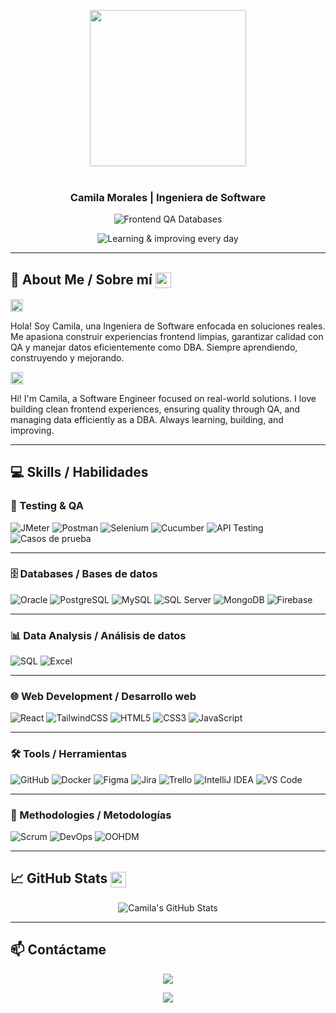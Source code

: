 <p align="center">
  <img src="https://user-images.githubusercontent.com/74038190/219923809-b86dc415-a0c2-4a38-bc88-ad6cf06395a8.gif" width="250">
  <br><br>
</p>

<!-- markdownlint-disable MD033 MD041 -->
<p align="center">
  <h3 align="center">Camila Morales | Ingeniera de Software</h3>
</p>

<p align="center">
  <img src="https://readme-typing-svg.demolab.com/?lines=Frontend+%E2%80%A2+QA+%E2%80%A2+Databases&font=Fira%20Code&center=true&width=500&height=60&duration=4000&pause=1000&color=ab81e1" alt="Frontend QA Databases">
</p>

<p align="center">
  <img src="https://readme-typing-svg.demolab.com/?lines=Learning+%26+improving+every+day&font=Fira%20Code&center=true&width=500&height=60&duration=4000&pause=1000&color=d698e4" alt="Learning & improving every day">
</p>


<!-- markdownlint-enable MD033 -->

---

## 🌟 About Me / Sobre mí <img src="https://cdn-icons-png.flaticon.com/512/2910/2910763.png" width="25" style="vertical-align:middle; animation: bounce 2s infinite;">

<p align="left">
  <img src="https://flagcdn.com/w40/ec.png" width="20" alt="Bandera de Ecuador">
</p>
     
Hola! Soy Camila, una Ingeniera de Software enfocada en soluciones reales. Me apasiona construir experiencias frontend limpias, garantizar calidad con QA y manejar datos eficientemente como DBA. Siempre aprendiendo, construyendo y mejorando.

<p align="left">
  <img src="https://flagcdn.com/w40/us.png" width="20" alt="Bandera de USA">
</p> 
Hi! I'm Camila, a Software Engineer focused on real-world solutions. I love building clean frontend experiences, ensuring quality through QA, and managing data efficiently as a DBA. Always learning, building, and improving.

---

## 💻 Skills / Habilidades

### 🧪 Testing & QA  

![JMeter](https://img.shields.io/badge/JMeter-D22128?style=for-the-badge&logo=apache-jmeter&logoColor=white)
![Postman](https://img.shields.io/badge/Postman-FF6C37?style=for-the-badge&logo=postman&logoColor=white)
![Selenium](https://img.shields.io/badge/Selenium-43B02A?style=for-the-badge&logo=selenium&logoColor=white)
![Cucumber](https://img.shields.io/badge/Cucumber-23D96C?style=for-the-badge&logo=cucumber&logoColor=white)
![API Testing](https://img.shields.io/badge/Pruebas%20API-000000?style=for-the-badge)
![Casos de prueba](https://img.shields.io/badge/Casos%20de%20Prueba-555555?style=for-the-badge)

---

### 🗄️ Databases / Bases de datos  
![Oracle](https://img.shields.io/badge/Oracle-F80000?style=for-the-badge&logo=oracle&logoColor=white)
![PostgreSQL](https://img.shields.io/badge/PostgreSQL-336791?style=for-the-badge&logo=postgresql&logoColor=white)
![MySQL](https://img.shields.io/badge/MySQL-4479A1?style=for-the-badge&logo=mysql&logoColor=white)
![SQL Server](https://img.shields.io/badge/SQL%20Server-CC2927?style=for-the-badge&logo=microsoftsqlserver&logoColor=white)
![MongoDB](https://img.shields.io/badge/MongoDB-47A248?style=for-the-badge&logo=mongodb&logoColor=white)
![Firebase](https://img.shields.io/badge/Firebase-FFCA28?style=for-the-badge&logo=firebase&logoColor=black)

---

### 📊 Data Analysis / Análisis de datos  
![SQL](https://img.shields.io/badge/SQL-003B57?style=for-the-badge&logo=database&logoColor=white)
![Excel](https://img.shields.io/badge/Excel-217346?style=for-the-badge&logo=microsoftexcel&logoColor=white)

---

### 🌐 Web Development / Desarrollo web  
![React](https://img.shields.io/badge/React-61DAFB?style=for-the-badge&logo=react&logoColor=black)
![TailwindCSS](https://img.shields.io/badge/TailwindCSS-38B2AC?style=for-the-badge&logo=tailwindcss&logoColor=white)
![HTML5](https://img.shields.io/badge/HTML5-E34F26?style=for-the-badge&logo=html5&logoColor=white)
![CSS3](https://img.shields.io/badge/CSS3-1572B6?style=for-the-badge&logo=css3&logoColor=white)
![JavaScript](https://img.shields.io/badge/JavaScript-F7DF1E?style=for-the-badge&logo=javascript&logoColor=black)

---

### 🛠️ Tools / Herramientas  
![GitHub](https://img.shields.io/badge/GitHub-181717?style=for-the-badge&logo=github&logoColor=white)
![Docker](https://img.shields.io/badge/Docker-2496ED?style=for-the-badge&logo=docker&logoColor=white)
![Figma](https://img.shields.io/badge/Figma-F24E1E?style=for-the-badge&logo=figma&logoColor=white)
![Jira](https://img.shields.io/badge/Jira-0052CC?style=for-the-badge&logo=jira&logoColor=white)
![Trello](https://img.shields.io/badge/Trello-0079BF?style=for-the-badge&logo=trello&logoColor=white)
![IntelliJ IDEA](https://img.shields.io/badge/IntelliJ-000000?style=for-the-badge&logo=intellijidea&logoColor=white)
![VS Code](https://img.shields.io/badge/VS%20Code-007ACC?style=for-the-badge&logo=visualstudiocode&logoColor=white)

---

### 🧩 Methodologies / Metodologías  
![Scrum](https://img.shields.io/badge/Scrum-009FDA?style=for-the-badge&logo=scrumalliance&logoColor=white)
![DevOps](https://img.shields.io/badge/DevOps-4B275F?style=for-the-badge&logo=devops&logoColor=white)
![OOHDM](https://img.shields.io/badge/OOHDM-555555?style=for-the-badge)

---

## 📈 GitHub Stats <img src="https://cdn-icons-png.flaticon.com/512/733/733553.png" width="25" style="vertical-align:middle; animation: spin 3s linear infinite;">
<p align="center">
  <img src="https://github-readme-stats.vercel.app/api?username=Camila-Morales&show_icons=true&theme=radical" alt="Camila's GitHub Stats" />
</p>

---
## 📫 Contáctame 

<p align="center">
  <a href="https://www.linkedin.com/in/camila-morales-724041387/" alt="LinkedIn" title="Connect on LinkedIn">
    <img src="https://img.shields.io/badge/LinkedIn-Camila%20Morales-blue?style=for-the-badge&logo=linkedin&logoColor=white"/>
  </a>
</p>

<p align="center">
  <a href="https://www.multitrabajos.com/candidatos/curriculum" alt="Multitrabajos" title="Ver mi CV en Multitrabajos">
    <img src="https://img.shields.io/badge/Multitrabajos-CV-red?style=for-the-badge&logo=appveyor&logoColor=white"/>
  </a>
</p>


